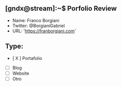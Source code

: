 ## [gndx@stream]:~$ Porfolio Review

- Name: Franco Borgiani
- Twitter: @BorgianiGabriel
- URL: 'https://franborgiani.com'

## Type:
  - [ X ] Portafolio
  - [ ] Blog
  - [ ] Website
  - [ ] Otro
